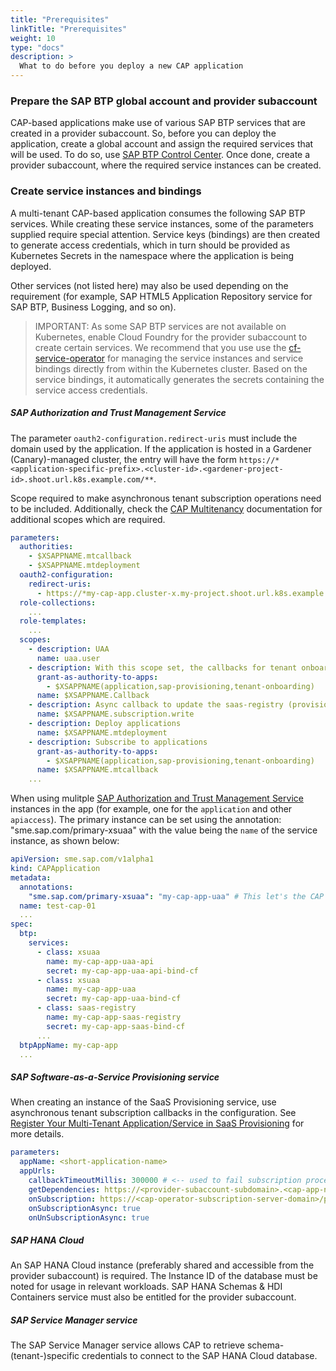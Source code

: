 ```yaml
---
title: "Prerequisites"
linkTitle: "Prerequisites"
weight: 10
type: "docs"
description: >
  What to do before you deploy a new CAP application
---
```


### Prepare the SAP BTP global account and provider subaccount

CAP-based applications make use of various SAP BTP services that are created in a provider subaccount. So, before you can deploy the application, create a global account and assign the required services that will be used. To do so, use [SAP BTP Control Center](https://controlcenter.ondemand.com/index.html). Once done, create a provider subaccount, where the required service instances can be created.

### Create service instances and bindings

A multi-tenant CAP-based application consumes the following SAP BTP services. While creating these service instances, some of the parameters supplied require special attention. Service keys (bindings) are then created to generate access credentials, which in turn should be provided as Kubernetes Secrets in the namespace where the application is being deployed.

Other services (not listed here) may also be used depending on the requirement (for example, SAP HTML5 Application Repository service for SAP BTP, Business Logging, and so on).

> IMPORTANT: As some SAP BTP services are not available on Kubernetes, enable Cloud Foundry for the provider subaccount to create certain services. We recommend that you use use the [cf-service-operator](https://sap.github.io/cf-service-operator/docs/) for managing the service instances and service bindings directly from within the Kubernetes cluster. Based on the service bindings, it automatically generates the secrets containing the service access credentials.

##### SAP Authorization and Trust Management Service

The parameter `oauth2-configuration.redirect-uris` must include the domain used by the application. If the application is hosted in a Gardener (Canary)-managed cluster, the entry will have the form `https://*<application-specific-prefix>.<cluster-id>.<gardener-project-id>.shoot.url.k8s.example.com/**`.

Scope required to make asynchronous tenant subscription operations need to be included. Additionally, check the [CAP Multitenancy](https://cap.cloud.sap/docs/java/multitenancy#xsuaa-mt-configuration) documentation for additional scopes which are required.

```yaml
parameters:
  authorities:
    - $XSAPPNAME.mtcallback
    - $XSAPPNAME.mtdeployment
  oauth2-configuration:
    redirect-uris:
      - https://*my-cap-app.cluster-x.my-project.shoot.url.k8s.example.com/**
  role-collections:
    ...
  role-templates:
    ...
  scopes:
    - description: UAA
      name: uaa.user
    - description: With this scope set, the callbacks for tenant onboarding, offboarding, and getDependencies can be called
      grant-as-authority-to-apps:
        - $XSAPPNAME(application,sap-provisioning,tenant-onboarding)
      name: $XSAPPNAME.Callback
    - description: Async callback to update the saas-registry (provisioning succeeded/failed)
      name: $XSAPPNAME.subscription.write
    - description: Deploy applications
      name: $XSAPPNAME.mtdeployment
    - description: Subscribe to applications
      grant-as-authority-to-apps:
        - $XSAPPNAME(application,sap-provisioning,tenant-onboarding)
      name: $XSAPPNAME.mtcallback
    ...
```
When using mulitple [SAP Authorization and Trust Management Service](https://help.sap.com/docs/authorization-and-trust-management-service?locale=en-US) instances in the app (for example, one for the `application` and other `apiaccess`). The primary instance can be set using the annotation: "sme.sap.com/primary-xsuaa" with the value being the `name` of the service instance, as shown below:

```yaml
apiVersion: sme.sap.com/v1alpha1
kind: CAPApplication
metadata:
  annotations:
    "sme.sap.com/primary-xsuaa": "my-cap-app-uaa" # This let's the CAP Operator determine/use the right UAA instance for the application.
  name: test-cap-01
  ...
spec:
  btp:
    services:
      - class: xsuaa
        name: my-cap-app-uaa-api
        secret: my-cap-app-uaa-api-bind-cf
      - class: xsuaa
        name: my-cap-app-uaa
        secret: my-cap-app-uaa-bind-cf
      - class: saas-registry
        name: my-cap-app-saas-registry
        secret: my-cap-app-saas-bind-cf
      ...
  btpAppName: my-cap-app
  ...
```

##### SAP Software-as-a-Service Provisioning service

When creating an instance of the SaaS Provisioning service, use asynchronous tenant subscription callbacks in the configuration. See [Register Your Multi-Tenant Application/Service in SaaS Provisioning](https://controlcenter.ondemand.com/index.html#/knowledge_center/articles/f239e5501a534b64ab5f8dde9bd83c53) for more details.

```yaml
parameters:
  appName: <short-application-name>
  appUrls:
    callbackTimeoutMillis: 300000 # <-- used to fail subscription process when no response is received
    getDependencies: https://<provider-subaccount-subdomain>.<cap-app-name>.cluster-x.my-project.shoot.url.k8s.example.com/callback/v1.0/dependencies # <-- handled by the application
    onSubscription: https://<cap-operator-subscription-server-domain>/provision/tenants/{tenantId} # <-- the /provision route is forwarded directly to CAP Operator (Subscription Server) and must be specified as such
    onSubscriptionAsync: true
    onUnSubscriptionAsync: true
```

##### SAP HANA Cloud

An SAP HANA Cloud instance (preferably shared and accessible from the provider subaccount) is required. The Instance ID of the database must be noted for usage in relevant workloads. SAP HANA Schemas & HDI Containers service must also be entitled for the provider subaccount.

#####  SAP Service Manager service

The SAP Service Manager service allows CAP to retrieve schema-(tenant-)specific credentials to connect to the SAP HANA Cloud database.
